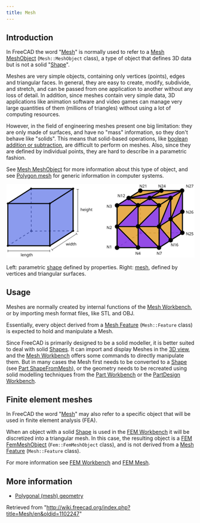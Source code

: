 ```yaml
---
title: Mesh
---
```


## Introduction

In FreeCAD the word "[Mesh](/Mesh "Mesh")" is normally used to refer to a [Mesh MeshObject](/Mesh_MeshObject "Mesh MeshObject") (`Mesh::MeshObject` class), a type of object that defines 3D data but is not a solid "[Shape](/Shape "Shape")".

Meshes are very simple objects, containing only vertices (points), edges and triangular faces. In general, they are easy to create, modify, subdivide, and stretch, and can be passed from one application to another without any loss of detail. In addition, since meshes contain very simple data, 3D applications like animation software and video games can manage very large quantities of them (millions of triangles) without using a lot of computing resources.

However, in the field of engineering meshes present one big limitation: they are only made of surfaces, and have no "mass" information, so they don't behave like "solids". This means that solid-based operations, like [boolean addition or subtraction](/Part_Boolean "Part Boolean"), are difficult to perform on meshes. Also, since they are defined by individual points, they are hard to describe in a parametric fashion.

See [Mesh MeshObject](/Mesh_MeshObject "Mesh MeshObject") for more information about this type of object, and see [Polygon mesh](https://en.wikipedia.org/wiki/Polygon_mesh) for generic information in computer systems.

![](/src/assets/images/Shape_and_mesh.svg)

Left: parametric [shape](/Shape "Shape") defined by properties. Right: [mesh](/Mesh "Mesh"), defined by vertices and triangular surfaces.

## Usage

Meshes are normally created by internal functions of the [Mesh Workbench](/Mesh_Workbench "Mesh Workbench"), or by importing mesh format files, like STL and OBJ.

Essentially, every object derived from a [Mesh Feature](/Mesh_Feature "Mesh Feature") (`Mesh::Feature` class) is expected to hold and manipulate a Mesh.

Since FreeCAD is primarily designed to be a solid modeller, it is better suited to deal with solid [Shapes](/Shape "Shape"). It can import and display Meshes in the [3D view](/3D_view "3D view"), and the [Mesh Workbench](/Mesh_Workbench "Mesh Workbench") offers some commands to directly manipulate them. But in many cases the Mesh first needs to be converted to a [Shape](/Shape "Shape") (see [Part ShapeFromMesh](/Part_ShapeFromMesh "Part ShapeFromMesh")), or the geometry needs to be recreated using solid modelling techniques from the [Part Workbench](/Part_Workbench "Part Workbench") or the [PartDesign Workbench](/PartDesign_Workbench "PartDesign Workbench").

## Finite element meshes

In FreeCAD the word "[Mesh](/Mesh "Mesh")" may also refer to a specific object that will be used in finite element analysis (FEA).

When an object with a solid [Shape](/Shape "Shape") is used in the [FEM Workbench](/FEM_Workbench "FEM Workbench") it will be discretized into a triangular mesh. In this case, the resulting object is a [FEM FemMeshObject](/FEM_Mesh "FEM Mesh") (`Fem::FemMeshObject` class), and is not derived from a [Mesh Feature](/Mesh_Feature "Mesh Feature") (`Mesh::Feature` class).

For more information see [FEM Workbench](/FEM_Workbench "FEM Workbench") and [FEM Mesh](/FEM_Mesh "FEM Mesh").

## More information

- [Polygonal (mesh) geometry](https://forum.freecadweb.org/viewtopic.php?f=8&t=47493)

Retrieved from "<http://wiki.freecad.org/index.php?title=Mesh/en&oldid=1102247>"
